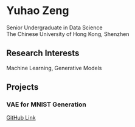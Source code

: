 # Yuhao Zeng
Senior Undergraduate in Data Science  
The Chinese University of Hong Kong, Shenzhen  

## Research Interests  
Machine Learning, Generative Models

## Projects  
### VAE for MNIST Generation  
[GitHub Link](https://github.com/zeng-yuhao/vae)  
